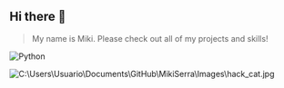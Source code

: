 ## Hi there 👋
> My name is Miki. Please check out all of my projects and skills!

![Python](https://img.shields.io/badge/python-3670A0?style=for-the-badge&logo=python&logoColor=ffdd54)

![C:\Users\Usuario\Documents\GitHub\MikiSerra\Images\hack_cat.jpg](https://github.com/MikiSerra/MikiSerra/blob/main/Images/hack_cat.jpg)
